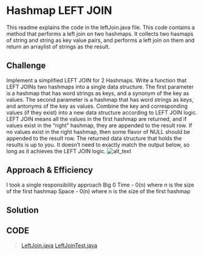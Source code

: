 # Hashmap LEFT JOIN
<!-- Short summary or background information -->
This readme explains the code in the leftJoin.java file. This code contains a method that performs a left join on two hashmaps.
It collects two hasmaps of string and string as key value pairs, and performs a left join on them and return an arraylist of 
strings as the result.

## Challenge
<!-- Description of the challenge -->
Implement a simplified LEFT JOIN for 2 Hashmaps.
Write a function that LEFT JOINs two hashmaps into a single data structure.
The first parameter is a hashmap that has word strings as keys, and a synonym of the key as values.
The second parameter is a hashmap that has word strings as keys, and antonyms of the key as values.
Combine the key and corresponding values (if they exist) into a new data structure according to LEFT JOIN logic.
LEFT JOIN means all the values in the first hashmap are returned, and if values exist in the “right” hashmap,
they are appended to the result row. If no values exist in the right hashmap, then some flavor of NULL should be
appended to the result row.
The returned data structure that holds the results is up to you. It doesn’t need to exactly match the output below, so long as it achieves the LEFT JOIN logic.
![alt_text](https://codefellows.github.io/common_curriculum/data_structures_and_algorithms/Code_401/class-33/dsa-33-io-table.png)


## Approach & Efficiency
<!-- What approach did you take? Why? What is the Big O space/time for this approach? -->
I took a single responsibility approach
Big 0
Time - 0(n) where n is the size of the first hashmap
Space - 0(n) where n is the size of the first hashmap

## Solution
<!-- Embedded whiteboard image -->


## CODE
> [LeftJoin.java](https://github.com/wosunkwo/data-structures-and-algorithms/blob/master/code401-challenges/src/main/java/code401/challenges/LeftJoin/LeftJoin.java)
> [LeftJoinTest.java](https://github.com/wosunkwo/data-structures-and-algorithms/blob/master/code401-challenges/src/test/java/code401/challenges/LeftJoin/LeftJoinTest.java)
